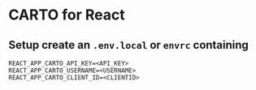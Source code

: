 # CARTO for React

## Setup create an `.env.local` or `envrc` containing

```
REACT_APP_CARTO_API_KEY=<API_KEY>
REACT_APP_CARTO_USERNAME=<USERNAME>
REACT_APP_CARTO_CLIENT_ID=<CLIENTID>

```
